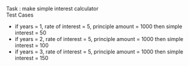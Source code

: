 Task : make simple interest  calculator <br/>
Test Cases
- if years = 1, rate of interest = 5, principle amount = 1000 then simple interest = 50
- if years = 2, rate of interest = 5, principle amount = 1000 then simple interest = 100
- if years = 3, rate of interest = 5, principle amount = 1000 then simple interest = 150
